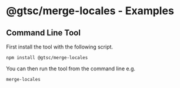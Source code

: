 # @gtsc/merge-locales - Examples

## Command Line Tool

First install the tool with the following script.

```shell
npm install @gtsc/merge-locales
```

You can then run the tool from the command line e.g.

```shell
merge-locales
```
